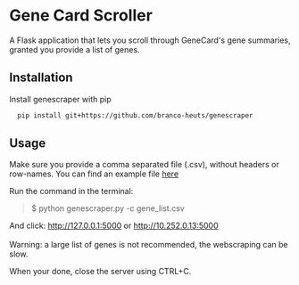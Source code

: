 # Gene Card Scroller
A Flask application that lets you scroll through GeneCard's gene summaries, granted you provide a list of genes.


## Installation
Install genescraper with pip
```bash
  pip install git+https://github.com/branco-heuts/genescraper
```
## Usage
Make sure you provide a comma separated file (.csv), without headers or row-names. You can find an example file [here](https://github.com/branco-heuts/genescraper/blob/master/gene_list.csv)

Run the command in the terminal:
> $ python genescraper.py -c gene_list.csv


And click: http://127.0.0.1:5000 or http://10.252.0.13:5000
<br></br>
Warning: a large list of genes is not recommended, the webscraping can be slow.

When your done, close the server using CTRL+C.
